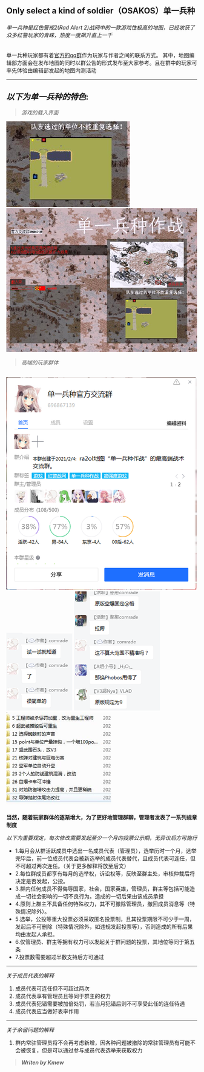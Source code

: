 ## Only select a kind of soldier（OSAKOS）单一兵种
###### 单一兵种是红色警戒2(Rad Alert 2)战网中的一款游戏性极高的地图，已经收获了众多红警玩家的青睐，热度一度飙升直上一千
单一兵种玩家都有着[官方的qq群](https://jq.qq.com/?_wv=1027&k=h0GFtW9F)作为玩家与作者之间的联系方式。
其中，地图编辑部方面会在发布地图的同时以群公告的形式发布至大家参考。且在群中的玩家可率先体验由编辑部发起的地图内测活动

---
*以下为单一兵种的特色*:
---
>*游戏的载入界面*

![载入界面](https://github.com/tzaikmew/SAKFS/blob/main/pic/%24%24OZ%40N429X%60EV%5BRVRH5L%2482.png "载入界面")
![载入界面](https://github.com/tzaikmew/SAKFS/blob/main/pic/%7DZ9YPVP%7EW%5DBDPO%25EK%40KJ4TB.jpg "载入界面")

>*高端的玩家群体*

![玩家群体](https://github.com/tzaikmew/SAKFS/blob/main/pic/3%40X1WW%40L%60HT40JH%25Z%25F%40%407O.png)
![作者耐心解说](https://github.com/tzaikmew/SAKFS/blob/main/pic/8_(B%5BBKJOS%7B0808LVZ)UMSJ.png)
![玩家激烈讨论](https://github.com/tzaikmew/SAKFS/blob/main/pic/1.png)
![高级mapper的培养](https://github.com/tzaikmew/SAKFS/blob/main/pic/111.jpg)
---
**当然，随着玩家群体的逐渐增大，为了更好地管理群聊，管理者发表了一系列规章制度**

*以下为重要规定，每次修改需要发起至少一个月的投票公示期，无异议后方可施行*
+ 1.每月会从群活跃成员中选出一名成员代表（管理员），选举历时一个月，选举完毕后，前一位成员代表会被新选举的成员代表替代，且成员代表可连任，但不可超过两次连任。（关于更多解释将放至后文）
+ 2.每位群成员都享有每月的选举权，诉讼权等，反映至群主处，审核仲裁后将决定是否发起，公投。
+ 3.群内任何成员不得侮辱国家，社会，国家英雄，管理员，群主等包括可能造成一切社会影响的一切不良行为。造成的一切后果由该成员承担
+ 4.原则上群主不具备任何特殊权力，其不可撤除管理员，撤回成员消息等（特殊情况除外）。
+ 5.选举，公投等重大投票必须采取匿名投票制，且其投票期限不可少于一周，发起后不可删除（特殊情况除外，如违规发起投票等），否则造成的所有后果均由发起人承担。
+ 6.仅管理员、群主等拥有权力可以发起关于群问题的投票，其地位等同于第五条
+ 7.投票数需要超过半数支持后方可通过

---
*关于成员代表的解释*
1. 成员代表可连任但不可超过两次
2. 成员代表享有管理员且等同于群主的权力
3. 成员代表犯错需要被加倍处罚，若当月犯错后则不可享受此任的连任待遇
4. 成员代表应当做好表率作用

---
*关于余留问题的解释*
1. 群内常驻管理员将不会再考虑新增，因各种问题被撤除的常驻管理员有可能不会被恢复，但是可以通过参与成员代表选举来获取权力


> ***Writen by Kmew***
